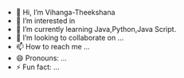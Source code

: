 - 👋 Hi, I’m Vihanga-Theekshana
- 👀 I’m interested in 
- 🌱 I’m currently learning Java,Python,Java Script.
- 💞️ I’m looking to collaborate on ...
- 📫 How to reach me ...
- 😄 Pronouns: ...
- ⚡ Fun fact: ...

<!---
Vihanga-Theekshana/Vihanga-Theekshana is a ✨ special ✨ repository because its `README.md` (this file) appears on your GitHub profile.
You can click the Preview link to take a look at your changes.
--->
